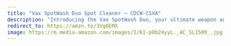 ```yaml
---
title: "Vax SpotWash Duo Spot Cleaner – CDCW-CSXA"
description: "Introducing the Vax SpotWash Duo, your ultimate weapon against stubborn stains! Compact and powerful, this spot cleaner effortlessly tackles spills and spots on carpets, upholstery, and more. With dual-action cleaning technology, say goodbye to stubborn stains and hello to a spotlessly clean home. Get your Vax SpotWash Duo now for a brighter, fresher living space! #affiliate #ad"
redirect_to: https://amzn.to/3Vg0EMX
image: https://m.media-amazon.com/images/I/61-p8b24yyL._AC_SL1500_.jpg
---
```

